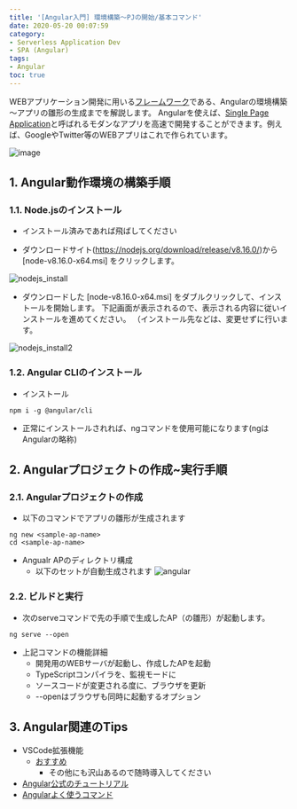 ```yaml
---
title: '[Angular入門] 環境構築～PJの開始/基本コマンド'
date: 2020-05-20 00:07:59
category:
- Serverless Application Dev
- SPA (Angular)
tags:
- Angular
toc: true
---
```

  
WEBアプリケーション開発に用いる[フレームワーク](https://sp.otsuka-shokai.co.jp/words/framework.html)である、Angularの環境構築～アプリの雛形の生成までを解説します。
Angularを使えば、[Single Page Application](https://digitalidentity.co.jp/blog/creative/about-single-page-application.html)と呼ばれるモダンなアプリを高速で開発することができます。例えば、GoogleやTwitter等のWEBアプリはこれで作られています。


![image](https://user-images.githubusercontent.com/41946222/82344822-7da00180-9a2f-11ea-868c-265520c3f38f.png)


<!-- toc -->

## 1. Angular動作環境の構築手順

### 1.1. Node.jsのインストール
- インストール済みであれば飛ばしてください

- ダウンロードサイト(https://nodejs.org/download/release/v8.16.0/)から [node-v8.16.0-x64.msi] をクリックします。

![nodejs_install](https://user-images.githubusercontent.com/41946222/68363873-94f05f00-016f-11ea-99d9-f55f07c0cdbd.PNG)

- ダウンロードした [node-v8.16.0-x64.msi] をダブルクリックして、インストールを開始します。
下記画面が表示されるので、表示される内容に従いインストールを進めてください。
（インストール先などは、変更せずに行います。

![nodejs_install2](https://user-images.githubusercontent.com/41946222/68363881-a174b780-016f-11ea-9d15-039b92ae05fb.PNG)

### 1.2. Angular CLIのインストール
- インストール
```
npm i -g @angular/cli
```
- 正常にインストールされれば、ngコマンドを使用可能になります(ngはAngularの略称)

## 2. Angularプロジェクトの作成~実行手順
### 2.1. Angularプロジェクトの作成
- 以下のコマンドでアプリの雛形が生成されます
```
ng new <sample-ap-name>
cd <sample-ap-name>
```
- Angualr APのディレクトリ構成  
    - 以下のセットが自動生成されます
![angular](https://user-images.githubusercontent.com/41946222/68365531-38437300-0174-11ea-9bd1-68cb595c9a80.PNG)


### 2.2. ビルドと実行
- 次のserveコマンドで先の手順で生成したAP（の雛形）が起動します。
```
ng serve --open
```
- 上記コマンドの機能詳細
    - 開発用のWEBサーバが起動し、作成したAPを起動
    - TypeScriptコンパイラを、監視モードに
    - ソースコードが変更される度に、ブラウザを更新
    - --openはブラウザも同時に起動するオプション

## 3. Angular関連のTips
- VSCode拡張機能 
    - [おすすめ](https://marketplace.visualstudio.com/items?itemName=johnpapa.angular-essentials)
        - その他にも沢山あるので随時導入してください
- [Angular公式のチュートリアル](https://angular.jp/start)
- [Angularよく使うコマンド](https://qiita.com/AsatoSa/items/ce7b416dc83522965d72)
